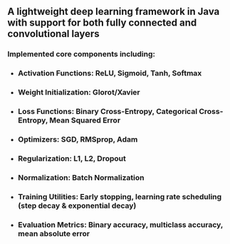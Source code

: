 ## A lightweight deep learning framework in Java with support for both fully connected and convolutional layers
### Implemented core components including:
* ### Activation Functions: ReLU, Sigmoid, Tanh, Softmax
* ### Weight Initialization: Glorot/Xavier
* ### Loss Functions: Binary Cross-Entropy, Categorical Cross-Entropy, Mean Squared Error
* ### Optimizers: SGD, RMSprop, Adam
* ### Regularization: L1, L2, Dropout
* ### Normalization: Batch Normalization
* ### Training Utilities: Early stopping, learning rate scheduling (step decay & exponential decay)
* ### Evaluation Metrics: Binary accuracy, multiclass accuracy, mean absolute error
